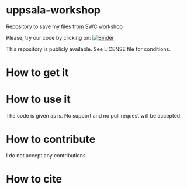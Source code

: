 # uppsala-workshop
Repository to save my files from SWC workshop

Please, try our code by clicking on: [![Binder](https://mybinder.org/badge.svg)](https://mybinder.org/v2/gh/MariJonsson/Uppsala-SCW/master)

This repository is publicly available. See LICENSE file for conditions.

# How to get it

# How to use it

The code is given as is. No support and no pull request will be accepted.

# How to contribute

I do not accept any contributions.

# How to cite
